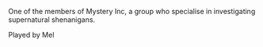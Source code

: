 One of the members of Mystery Inc, a group who specialise in investigating supernatural shenanigans.

Played by Mel